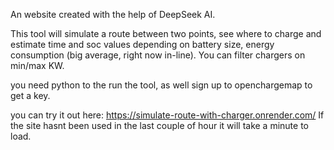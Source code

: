 An website created with the help of DeepSeek AI. 

This tool will simulate a route between two points, see where to charge and estimate time and soc values depending on battery size, energy consumption (big average, right now in-line). You can filter chargers on min/max KW. 

you need python to the run the tool, as well sign up to openchargemap to get a key. 

you can try it out here: https://simulate-route-with-charger.onrender.com/
If the site hasnt been used in the last couple of hour it will take a minute to load.
